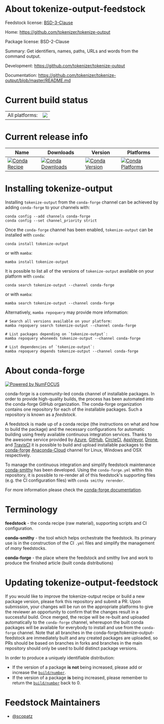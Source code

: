 About tokenize-output-feedstock
===============================

Feedstock license: [BSD-3-Clause](https://github.com/conda-forge/tokenize-output-feedstock/blob/main/LICENSE.txt)

Home: https://github.com/tokenizer/tokenize-output

Package license: BSD-2-Clause

Summary: Get identifiers, names, paths, URLs and words from the command output.

Development: https://github.com/tokenizer/tokenize-output

Documentation: https://github.com/tokenizer/tokenize-output/blob/master/README.md

Current build status
====================


<table><tr><td>All platforms:</td>
    <td>
      <a href="https://dev.azure.com/conda-forge/feedstock-builds/_build/latest?definitionId=10735&branchName=main">
        <img src="https://dev.azure.com/conda-forge/feedstock-builds/_apis/build/status/tokenize-output-feedstock?branchName=main">
      </a>
    </td>
  </tr>
</table>

Current release info
====================

| Name | Downloads | Version | Platforms |
| --- | --- | --- | --- |
| [![Conda Recipe](https://img.shields.io/badge/recipe-tokenize--output-green.svg)](https://anaconda.org/conda-forge/tokenize-output) | [![Conda Downloads](https://img.shields.io/conda/dn/conda-forge/tokenize-output.svg)](https://anaconda.org/conda-forge/tokenize-output) | [![Conda Version](https://img.shields.io/conda/vn/conda-forge/tokenize-output.svg)](https://anaconda.org/conda-forge/tokenize-output) | [![Conda Platforms](https://img.shields.io/conda/pn/conda-forge/tokenize-output.svg)](https://anaconda.org/conda-forge/tokenize-output) |

Installing tokenize-output
==========================

Installing `tokenize-output` from the `conda-forge` channel can be achieved by adding `conda-forge` to your channels with:

```
conda config --add channels conda-forge
conda config --set channel_priority strict
```

Once the `conda-forge` channel has been enabled, `tokenize-output` can be installed with `conda`:

```
conda install tokenize-output
```

or with `mamba`:

```
mamba install tokenize-output
```

It is possible to list all of the versions of `tokenize-output` available on your platform with `conda`:

```
conda search tokenize-output --channel conda-forge
```

or with `mamba`:

```
mamba search tokenize-output --channel conda-forge
```

Alternatively, `mamba repoquery` may provide more information:

```
# Search all versions available on your platform:
mamba repoquery search tokenize-output --channel conda-forge

# List packages depending on `tokenize-output`:
mamba repoquery whoneeds tokenize-output --channel conda-forge

# List dependencies of `tokenize-output`:
mamba repoquery depends tokenize-output --channel conda-forge
```


About conda-forge
=================

[![Powered by
NumFOCUS](https://img.shields.io/badge/powered%20by-NumFOCUS-orange.svg?style=flat&colorA=E1523D&colorB=007D8A)](https://numfocus.org)

conda-forge is a community-led conda channel of installable packages.
In order to provide high-quality builds, the process has been automated into the
conda-forge GitHub organization. The conda-forge organization contains one repository
for each of the installable packages. Such a repository is known as a *feedstock*.

A feedstock is made up of a conda recipe (the instructions on what and how to build
the package) and the necessary configurations for automatic building using freely
available continuous integration services. Thanks to the awesome service provided by
[Azure](https://azure.microsoft.com/en-us/services/devops/), [GitHub](https://github.com/),
[CircleCI](https://circleci.com/), [AppVeyor](https://www.appveyor.com/),
[Drone](https://cloud.drone.io/welcome), and [TravisCI](https://travis-ci.com/)
it is possible to build and upload installable packages to the
[conda-forge](https://anaconda.org/conda-forge) [Anaconda-Cloud](https://anaconda.org/)
channel for Linux, Windows and OSX respectively.

To manage the continuous integration and simplify feedstock maintenance
[conda-smithy](https://github.com/conda-forge/conda-smithy) has been developed.
Using the ``conda-forge.yml`` within this repository, it is possible to re-render all of
this feedstock's supporting files (e.g. the CI configuration files) with ``conda smithy rerender``.

For more information please check the [conda-forge documentation](https://conda-forge.org/docs/).

Terminology
===========

**feedstock** - the conda recipe (raw material), supporting scripts and CI configuration.

**conda-smithy** - the tool which helps orchestrate the feedstock.
                   Its primary use is in the construction of the CI ``.yml`` files
                   and simplify the management of *many* feedstocks.

**conda-forge** - the place where the feedstock and smithy live and work to
                  produce the finished article (built conda distributions)


Updating tokenize-output-feedstock
==================================

If you would like to improve the tokenize-output recipe or build a new
package version, please fork this repository and submit a PR. Upon submission,
your changes will be run on the appropriate platforms to give the reviewer an
opportunity to confirm that the changes result in a successful build. Once
merged, the recipe will be re-built and uploaded automatically to the
`conda-forge` channel, whereupon the built conda packages will be available for
everybody to install and use from the `conda-forge` channel.
Note that all branches in the conda-forge/tokenize-output-feedstock are
immediately built and any created packages are uploaded, so PRs should be based
on branches in forks and branches in the main repository should only be used to
build distinct package versions.

In order to produce a uniquely identifiable distribution:
 * If the version of a package **is not** being increased, please add or increase
   the [``build/number``](https://docs.conda.io/projects/conda-build/en/latest/resources/define-metadata.html#build-number-and-string).
 * If the version of a package **is** being increased, please remember to return
   the [``build/number``](https://docs.conda.io/projects/conda-build/en/latest/resources/define-metadata.html#build-number-and-string)
   back to 0.

Feedstock Maintainers
=====================

* [@scopatz](https://github.com/scopatz/)

